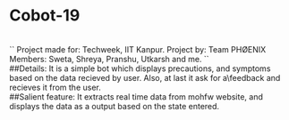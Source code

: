 # Cobot-19
<br>
``
Project made for: Techweek, IIT Kanpur.
Project by: Team PHØENIX
Members: Sweta, Shreya, Pranshu, Utkarsh and me.
``
<br>
##Details:
It is a simple bot which displays precautions, and symptoms based on the data recieved by user. Also, at last it ask for a\feedback and recieves it from the user.
<br>
##Salient feature:
It extracts real time data from mohfw website, and displays the data as a output based on the state entered.
